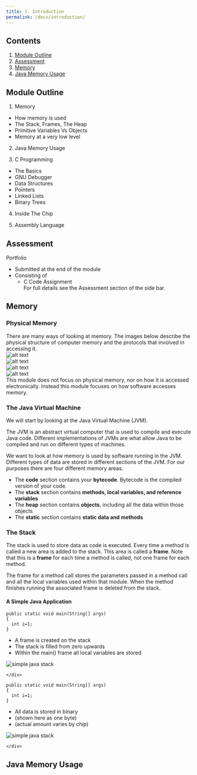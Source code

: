 ```yaml
---
title: 1. Introduction
permalink: /docs/introduction/
---
```


## Contents  

1. [Module Outline](#outline)  
2. [Assessment](#assessment)  
3. [Memory](memory)  
4. [Java Memory Usage](#javamem)  

## <a name="outline"></a>Module Outline  

1. Memory
  * How memory is used
  * The Stack, Frames, The Heap
  * Primitive Variables Vs Objects
  * Memory at a very low level

2. Java Memory Usage

3. C Programming
  * The Basics
  * GNU Debugger
  * Data Structures
  * Pointers
  * Linked Lists
  * Binary Trees

4. Inside The Chip

5. Assembly Language

## <a name="asseddment"></a>Assessment

Portfolio  
* Submitted at the end of the module  
* Consisting of  
  * C Code Assignment  
For full details see the Assessment section of the side bar.  

## <a name="memory"></a>Memory

### Physical Memory  

There are many ways of looking at memory. The images below describe the physical structure of computer memory and the protocols that involved in accessing it.  
![alt text](/assets/img/mem1.jpg "DIB Architecture")  
![alt text](/assets/img/mem2.jpg "memory access protocol")  
![alt text](/assets/img/mem3.jpg "DMA")  
![alt text](/assets/img/mem4.png "Physical structure of memory")  
This module does not focus on physical memory, nor on how it is accessed electronically. Instead this module focuses on how software accesses memory. 

### The Java Virtual Machine  

We will start by looking at the Java Virtual Machine (JVM).  

The JVM is an abstract virtual computer that is used to compile and execute Java code. Different implementations of JVMs are what allow Java to be compiled and run on different types of machines.  

We want to look at how memory is used by software running in the JVM. Different types of data are stored in different sections of the JVM. For our purposes there are four different memory areas.  

* The **code** section contains your **bytecode**. Bytecode is the compiled version of your code.  
* The **stack** section contains **methods, local variables, and reference variables**  
* The **heap** section contains **objects**, including all the data within those objects  
* The **static** section contains **static data and methods**  

### The Stack

The stack is used to store data as code is executed. Every time a method is called a new area is added to the stack. This area is called a **frame**. Note that this is a **frame** for each time a method is called, not one frame for each method.  

The frame for a method call stores the parameters passed in a method call and all the local variables used within that module. When the method finishes running the associated frame is deleted from the stack.

#### A Simple Java Application

<div class="row">
    <div class="col-md-6">
            <pre><code class="language-java">public static void main(String[] args)  
{  
  int i=1;  
}
</code></pre>
<ul>
<li>A frame is created on the stack</li>
<li>The stack is filled from zero upwards</li>
<li>Within the main() frame all local variables are stored</li>
</ul>
    </div>
    <div class="col-md-6">
<img src="/assets/img/simple-java-stack-1.png" alt="simple java stack">

    </div>
</div>

<div class="row">
    <div class="col-md-6">
            <pre><code class="language-java">public static void main(String[] args)  
{  
  int i=1;  
}
</code></pre>
<ul>
<li>All data is stored in binary</li>
<li>(shown here as one byte)</li>
<li>(actual amount varies by chip)</li>
</ul>
    </div>
    <div class="col-md-6">
<img src="/assets/img/simple-java-stack-2-binary.png" alt="simple java stack">

    </div>
</div>







## <a name="javamem"></a>Java Memory Usage


